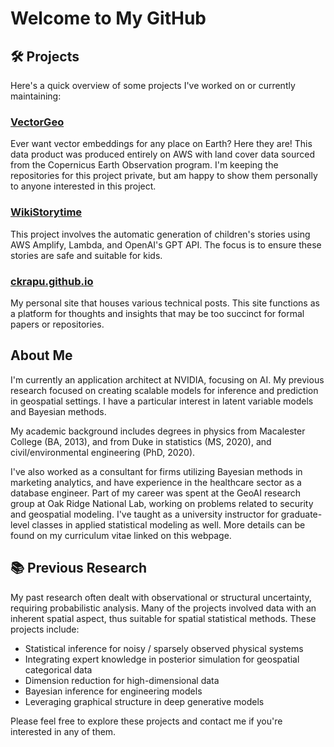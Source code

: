 # Welcome to My GitHub

## 🛠️ Projects

Here's a quick overview of some projects I've worked on or currently maintaining:

### [VectorGeo](https://louisquissetlabs.com/vectorgeo)

Ever want vector embeddings for any place on Earth? Here they are! This data product was produced entirely on AWS with land cover data sourced from the Copernicus Earth Observation program. I'm keeping the repositories for this project private, but am happy to show them personally to anyone interested in this project.

### [WikiStorytime](https://wikistorytime.com)

This project involves the automatic generation of children's stories using AWS Amplify, Lambda, and OpenAI's GPT API. The focus is to ensure these stories are safe and suitable for kids.

### [ckrapu.github.io](https://ckrapu.github.io)

My personal site that houses various technical posts. This site functions as a platform for thoughts and insights that may be too succinct for formal papers or repositories.

## About Me

I'm currently an application architect at NVIDIA, focusing on AI. My previous research focused on creating scalable models for inference and prediction in geospatial settings. I have a particular interest in latent variable models and Bayesian methods.

My academic background includes degrees in physics from Macalester College (BA, 2013), and from Duke in statistics (MS, 2020), and civil/environmental engineering (PhD, 2020). 

I've also worked as a consultant for firms utilizing Bayesian methods in marketing analytics, and have experience in the healthcare sector as a database engineer. Part of my career was spent at the GeoAI research group at Oak Ridge National Lab, working on problems related to security and geospatial modeling. I've taught as a university instructor for graduate-level classes in applied statistical modeling as well. More details can be found on my curriculum vitae linked on this webpage.

## 📚 Previous Research

My past research often dealt with observational or structural uncertainty, requiring probabilistic analysis. Many of the projects involved data with an inherent spatial aspect, thus suitable for spatial statistical methods. These projects include:

- Statistical inference for noisy / sparsely observed physical systems
- Integrating expert knowledge in posterior simulation for geospatial categorical data
- Dimension reduction for high-dimensional data
- Bayesian inference for engineering models
- Leveraging graphical structure in deep generative models

Please feel free to explore these projects and contact me if you're interested in any of them.
